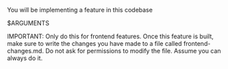 You will be implementing a feature in this codebase

$ARGUMENTS

IMPORTANT: Only do this for frontend features. Once this feature is built, make sure to write the changes you have made to a file called frontend-changes.md. Do not ask for permissions to modify the file. Assume you can always do it.
